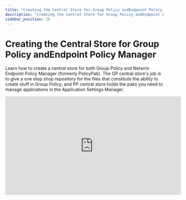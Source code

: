 ```yaml
---
title: "Creating the Central Store for Group Policy andEndpoint Policy Manager"
description: "Creating the Central Store for Group Policy andEndpoint Policy Manager"
sidebar_position: 10
---
```

# Creating the Central Store for Group Policy andEndpoint Policy Manager

Learn how to create a central store for both Group Policy and Netwrix Endpoint Policy Manager
(formerly PolicyPak). The GP central store's job is to give a one stop shop repository for the files
that constitute the ability to create stuff in Group Policy, and PP central store holds the paks you
need to manage applications in the Application Settings Manager.


<iframe width="560" height="315" src="https://www.youtube.com/embed/KMSR1KdPjKw" title="Creating the Central Store for Group Policy and PolicyPak" frameborder="0" allow="accelerometer; autoplay; clipboard-write; encrypted-media; gyroscope; picture-in-picture; web-share" referrerpolicy="strict-origin-when-cross-origin" allowfullscreen="1"></iframe>